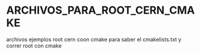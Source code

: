 # ARCHIVOS_PARA_ROOT_CERN_CMAKE
archivos ejemplos root cern coon cmake para saber el cmakelists.txt y correr root con cmake
